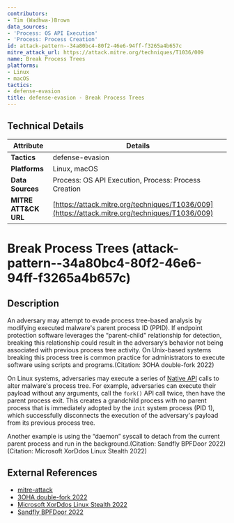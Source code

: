 ```yaml
---
contributors:
- Tim (Wadhwa-)Brown
data_sources:
- 'Process: OS API Execution'
- 'Process: Process Creation'
id: attack-pattern--34a80bc4-80f2-46e6-94ff-f3265a4b657c
mitre_attack_url: https://attack.mitre.org/techniques/T1036/009
name: Break Process Trees
platforms:
- Linux
- macOS
tactics:
- defense-evasion
title: defense-evasion - Break Process Trees
---
```


## Technical Details

| Attribute | Details |
|-----------|----------|
| **Tactics** | defense-evasion |
| **Platforms** | Linux, macOS |
| **Data Sources** | Process: OS API Execution, Process: Process Creation |
| **MITRE ATT&CK URL** | [https://attack.mitre.org/techniques/T1036/009](https://attack.mitre.org/techniques/T1036/009) |

# Break Process Trees (attack-pattern--34a80bc4-80f2-46e6-94ff-f3265a4b657c)

## Description
An adversary may attempt to evade process tree-based analysis by modifying executed malware's parent process ID (PPID). If endpoint protection software leverages the “parent-child" relationship for detection, breaking this relationship could result in the adversary’s behavior not being associated with previous process tree activity. On Unix-based systems breaking this process tree is common practice for administrators to execute software using scripts and programs.(Citation: 3OHA double-fork 2022) 

On Linux systems, adversaries may execute a series of [Native API](https://attack.mitre.org/techniques/T1106) calls to alter malware's process tree. For example, adversaries can execute their payload without any arguments, call the `fork()` API call twice, then have the parent process exit. This creates a grandchild process with no parent process that is immediately adopted by the `init` system process (PID 1), which successfully disconnects the execution of the adversary's payload from its previous process tree.

Another example is using the “daemon” syscall to detach from the current parent process and run in the background.(Citation: Sandfly BPFDoor 2022)(Citation: Microsoft XorDdos Linux Stealth 2022) 

## External References
- [mitre-attack](https://attack.mitre.org/techniques/T1036/009)
- [3OHA double-fork 2022](https://0xjet.github.io/3OHA/2022/04/11/post.html)
- [Microsoft XorDdos Linux Stealth 2022](https://www.microsoft.com/en-us/security/blog/2022/05/19/rise-in-xorddos-a-deeper-look-at-the-stealthy-ddos-malware-targeting-linux-devices/)
- [Sandfly BPFDoor 2022](https://sandflysecurity.com/blog/bpfdoor-an-evasive-linux-backdoor-technical-analysis/)
